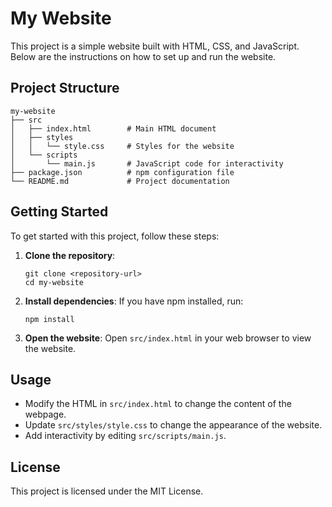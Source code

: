 # My Website

This project is a simple website built with HTML, CSS, and JavaScript. Below are the instructions on how to set up and run the website.

## Project Structure

```
my-website
├── src
│   ├── index.html        # Main HTML document
│   ├── styles
│   │   └── style.css     # Styles for the website
│   └── scripts
│       └── main.js       # JavaScript code for interactivity
├── package.json          # npm configuration file
└── README.md             # Project documentation
```

## Getting Started

To get started with this project, follow these steps:

1. **Clone the repository**:
   ```
   git clone <repository-url>
   cd my-website
   ```

2. **Install dependencies**:
   If you have npm installed, run:
   ```
   npm install
   ```

3. **Open the website**:
   Open `src/index.html` in your web browser to view the website.

## Usage

- Modify the HTML in `src/index.html` to change the content of the webpage.
- Update `src/styles/style.css` to change the appearance of the website.
- Add interactivity by editing `src/scripts/main.js`.

## License

This project is licensed under the MIT License.